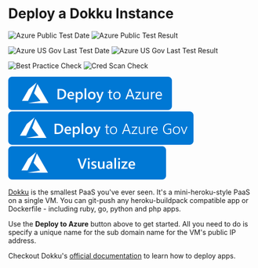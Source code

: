 # Deploy a Dokku Instance

![Azure Public Test Date](https://azurequickstartsservice.blob.core.windows.net/badges/dokku-vm/PublicLastTestDate.svg)
![Azure Public Test Result](https://azurequickstartsservice.blob.core.windows.net/badges/dokku-vm/PublicDeployment.svg)

![Azure US Gov Last Test Date](https://azurequickstartsservice.blob.core.windows.net/badges/dokku-vm/FairfaxLastTestDate.svg)
![Azure US Gov Last Test Result](https://azurequickstartsservice.blob.core.windows.net/badges/dokku-vm/FairfaxDeployment.svg)

![Best Practice Check](https://azurequickstartsservice.blob.core.windows.net/badges/dokku-vm/BestPracticeResult.svg)
![Cred Scan Check](https://azurequickstartsservice.blob.core.windows.net/badges/dokku-vm/CredScanResult.svg)

[![Deploy To Azure](https://raw.githubusercontent.com/Azure/azure-quickstart-templates/master/1-CONTRIBUTION-GUIDE/images/deploytoazure.svg?sanitize=true)](https://portal.azure.com/#create/Microsoft.Template/uri/https%3A%2F%2Fraw.githubusercontent.com%2Fmatte0080%2Fazure-quickstart-templates%2Fmaster%2Fdokku-vm%2Fazuredeploy.json)
[![Deploy To Azure US Gov](https://raw.githubusercontent.com/Azure/azure-quickstart-templates/master/1-CONTRIBUTION-GUIDE/images/deploytoazuregov.svg?sanitize=true)](https://portal.azure.us/#create/Microsoft.Template/uri/https%3A%2F%2Fraw.githubusercontent.com%2FAzure%2Fazure-quickstart-templates%2Fmaster%2Fdokku-vm%2Fazuredeploy.json)
[![Visualize](https://raw.githubusercontent.com/Azure/azure-quickstart-templates/master/1-CONTRIBUTION-GUIDE/images/visualizebutton.svg?sanitize=true)](http://armviz.io/#/?load=https%3A%2F%2Fraw.githubusercontent.com%2FAzure%2Fazure-quickstart-templates%2Fmaster%2Fdokku-vm%2Fazuredeploy.json)

[Dokku](http://progrium.viewdocs.io/dokku/) is the smallest PaaS you've ever seen. It's a mini-heroku-style PaaS on a single VM. You can git-push any heroku-buildpack compatible app or Dockerfile - including ruby, go, python and php apps. 

Use the **Deploy to Azure** button above to get started. All you need to do is specify a unique name for the sub domain name for the VM's public IP address.

Checkout Dokku's [official documentation](http://progrium.viewdocs.io/dokku/application-deployment/) to learn how to deploy apps.
